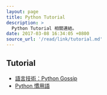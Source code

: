 ```yaml
---
layout: page
title: Python Tutorial
description: >
  Python Tutorial 相關連結。
date: 2017-03-08 16:34:05 +0800
source_url: '/read/link/tutorial.md'
---
```



## Tutorial

* [語言技術：Python Gossip](https://openhome.cc/Gossip/Python/)
* [Python 慣用語](http://seanlin.logdown.com/posts/239883-python-idioms)
